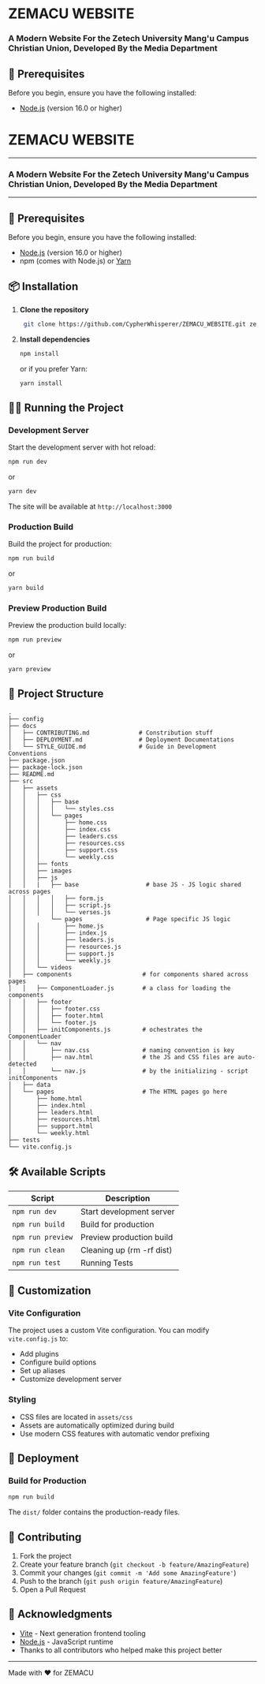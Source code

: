 
# ZEMACU WEBSITE

### A Modern Website For the Zetech University Mang'u Campus Christian Union, Developed By the Media Department
## 🔧 Prerequisites

Before you begin, ensure you have the following installed:

- [Node.js](https://nodejs.org/) (version 16.0 or higher)

# ZEMACU WEBSITE

---
### A Modern Website For the Zetech University Mang'u Campus Christian Union, Developed By the Media Department

---
## 🔧 Prerequisites

Before you begin, ensure you have the following installed:

- [Node.js](https://nodejs.org/) (version 16.0 or higher)
- npm (comes with Node.js) or [Yarn](https://yarnpkg.com/)

## 📦 Installation

1. **Clone the repository**
    
   ```bash
    git clone https://github.com/CypherWhisperer/ZEMACU_WEBSITE.git zemacu_website && cd zemacu_website
    ```
    
2. **Install dependencies**
    
    ```bash
    npm install
    ```
    
    or if you prefer Yarn:
    
    ```bash
    yarn install
    ```
    

## 🏃‍♂️ Running the Project

### Development Server

Start the development server with hot reload:

```bash
npm run dev
```

or

```bash
yarn dev
```

The site will be available at `http://localhost:3000`

### Production Build

Build the project for production:

```bash
npm run build
```

or

```bash
yarn build
```

### Preview Production Build

Preview the production build locally:

```bash
npm run preview
```

or

```bash
yarn preview
```

## 📁 Project Structure

```
.
├── config
├── docs
│   ├── CONTRIBUTING.md              # Constribution stuff
│   ├── DEPLOYMENT.md                # Deployment Documentations
│   └── STYLE_GUIDE.md               # Guide in Development Conventions
├── package.json
├── package-lock.json
├── README.md
├── src
│   ├── assets
│   │   ├── css
│   │   │   ├── base
│   │   │   │   └── styles.css
│   │   │   └── pages
│   │   │       ├── home.css
│   │   │       ├── index.css
│   │   │       ├── leaders.css
│   │   │       ├── resources.css
│   │   │       ├── support.css
│   │   │       └── weekly.css
│   │   ├── fonts
│   │   ├── images
│   │   ├── js
│   │   |   ├── base                   # base JS - JS logic shared across pages
│   │   │   │   ├── form.js
│   │   │   │   ├── script.js
│   │   │   │   └── verses.js
│   │       └── pages                  # Page specific JS logic
│   │   │       ├── home.js
│   │   │       ├── index.js
│   │   │       ├── leaders.js
│   │   │       ├── resources.js
│   │   │       ├── support.js
│   │   │       └── weekly.js
│   │   └── videos
│   ├── components                    # for components shared across pages
│   │   ├── ComponentLoader.js        # a class for loading the components
│   │   ├── footer
│   │   │   ├── footer.css
│   │   │   ├── footer.html
│   │   │   └── footer.js
│   │   ├── initComponents.js         # ochestrates the ComponentLoader
│   │   └── nav
│   │       ├── nav.css               # naming convention is key 
│   │       ├── nav.html              # the JS and CSS files are auto-detected 
│   │       └── nav.js                # by the initializing - script initComponents
│   ├── data
│   └── pages                         # The HTML pages go here
│       ├── home.html
│       ├── index.html
│       ├── leaders.html
│       ├── resources.html
│       ├── support.html
│       └── weekly.html
├── tests
└── vite.config.js

```

## 🛠️ Available Scripts

| Script            | Description               |
| ----------------- | ------------------------- |
| `npm run dev`     | Start development server  |
| `npm run build`   | Build for production      |
| `npm run preview` | Preview production build  |
| `npm run clean`   | Cleaning up (rm -rf dist) |
| `npm run test`    | Running Tests             |

## 🎨 Customization

### Vite Configuration

The project uses a custom Vite configuration. You can modify `vite.config.js` to:

- Add plugins
- Configure build options
- Set up aliases
- Customize development server

### Styling

- CSS files are located in `assets/css`
- Assets are automatically optimized during build
- Use modern CSS features with automatic vendor prefixing

## 🚀 Deployment

### Build for Production

```bash
npm run build
```

The `dist/` folder contains the production-ready files.


## 🤝 Contributing

1. Fork the project
2. Create your feature branch (`git checkout -b feature/AmazingFeature`)
3. Commit your changes (`git commit -m 'Add some AmazingFeature'`)
4. Push to the branch (`git push origin feature/AmazingFeature`)
5. Open a Pull Request

## 🙏 Acknowledgments

- [Vite](https://vitejs.dev/) - Next generation frontend tooling
- [Node.js](https://nodejs.org/) - JavaScript runtime
- Thanks to all contributors who helped make this project better

---

Made with ❤️ for ZEMACU
